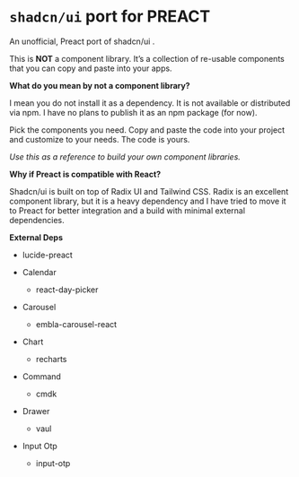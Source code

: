 # `shadcn/ui` port for PREACT

An unofficial, Preact port of shadcn/ui .

This is **NOT** a component library. It’s a collection of re-usable components that you
can copy and paste into your apps.

**What do you mean by not a component library?**

I mean you do not install it as a dependency. It is not available or distributed via npm. I have no
plans to publish it as an npm package (for now).

Pick the components you need. Copy and paste the code into your project and customize to your needs.
The code is yours.

_Use this as a reference to build your own component libraries._

**Why if Preact is compatible with React?**

Shadcn/ui is built on top of Radix UI and Tailwind CSS. Radix is ​​an excellent component library, 
but it is a heavy dependency and I have tried to move it to Preact for better 
integration and a build with minimal external dependencies.


**External Deps**

- lucide-preact

- Calendar
  - react-day-picker

- Carousel
  - embla-carousel-react

- Chart
  - recharts

- Command
  - cmdk

- Drawer
  - vaul

- Input Otp
  - input-otp
